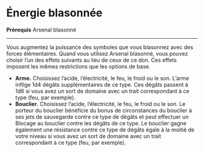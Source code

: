 # Énergie blasonnée

<p><strong>Prérequis</strong> Arsenal blasonné</p>
<hr>
<p>Vous augmentez la puissance des symboles que vous blasonnez avec des forces élémentaires. Quand vous utilisez Arsenal blasonné, vous pouvez choisir l’un des effets suivants au lieu de ceux de ce don. Ces effets imposent les mêmes restrictions que les options de base.</p>
<ul>
<li><strong>Arme.</strong> Choisissez l’acide, l’électricité, le feu, le froid ou le son. L’arme inflige 1d4 dégâts supplémentaires de ce type. Ces dégâts passent à 1d6 si vous avez un sort de domaine avec un trait correspondant à ce type (feu, par exemple).</li>
<li><strong>Bouclier.</strong> Choisissez l’acide, l’électricité, le feu, le froid ou le son. Le porteur du bouclier bénéficie du bonus de circonstances du bouclier à ses jets de sauvegarde contre ce type de dégâts et peut effectuer un Blocage au bouclier contre les dégâts de ce type. Le bouclier gagne également une résistance contre ce type de dégâts égale à la moitié de votre niveau si vous avez un sort de domaine avec un trait correspondant à ce type (feu, par exemple).</li>
</ul>